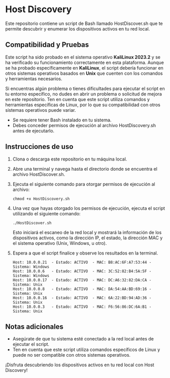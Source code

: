 # Host Discovery

Este repositorio contiene un script de Bash llamado HostDiscover.sh que te permite descubrir y enumerar los dispositivos activos en tu red local.

## Compatibilidad y Pruebas

Este script ha sido probado en el sistema operativo **KaliLinux 2023.2** y se ha verificado su funcionamiento correctamente en esta plataforma. 
Aunque se ha probado específicamente en **KaliLinux**, el script debería funcionar en otros sistemas operativos basados en **Unix** que cuenten con los comandos y herramientas necesarios.

Si encuentras algún problema o tienes dificultades para ejecutar el script en tu entorno específico, no dudes en abrir un problema o solicitud de mejora en este repositorio.
Ten en cuenta que este script utiliza comandos y herramientas específicas de Linux, por lo que su compatibilidad con otros sistemas operativos puede variar.

- Se requiere tener Bash instalado en tu sistema.
- Debes conceder permisos de ejecución al archivo HostDiscovery.sh antes de ejecutarlo.

## Instrucciones de uso

1. Clona o descarga este repositorio en tu máquina local.
2. Abre una terminal y navega hasta el directorio donde se encuentra el archivo HostDiscover.sh.
3. Ejecuta el siguiente comando para otorgar permisos de ejecución al archivo:

    ```shell
    chmod +x HostDiscovery.sh
    ```

4. Una vez que hayas otorgado los permisos de ejecución, ejecuta el script utilizando el siguiente comando:

    ```shell
    ./HostDiscover.sh
    ```

    Esto iniciará el escaneo de la red local y mostrará la información de los dispositivos activos, como la dirección IP, el estado, la dirección MAC y el sistema operativo (Unix, Windows, u otro).

5. Espera a que el script finalice y observe los resultados en la terminal.

    ```shell
    Host: 10.0.0.21  - Estado: ACTIVO  - MAC: B8:AC:6F:A7:53:44 - Sistema: Windows
    Host: 10.0.0.6   - Estado: ACTIVO  - MAC: 3C:52:82:B4:5A:5F - Sistema: Windows
    Host: 10.0.0.17  - Estado: ACTIVO  - MAC: DC:A6:32:82:DA:CA - Sistema: Unix
    Host: 10.0.0.8   - Estado: ACTIVO  - MAC: DA:54:AA:BD:69:16 - Sistema: Unix
    Host: 10.0.0.16  - Estado: ACTIVO  - MAC: 6A:22:BD:94:AD:36 - Sistema: Unix
    Host: 10.0.0.3   - Estado: ACTIVO  - MAC: F6:56:86:DC:6A:B1 - Sistema: Unix
    ```
## Notas adicionales

- Asegúrate de que tu sistema esté conectado a la red local antes de ejecutar el script.
- Ten en cuenta que este script utiliza comandos específicos de Linux y puede no ser compatible con otros sistemas operativos.

¡Disfruta descubriendo los dispositivos activos en tu red local con Host Discovery!
